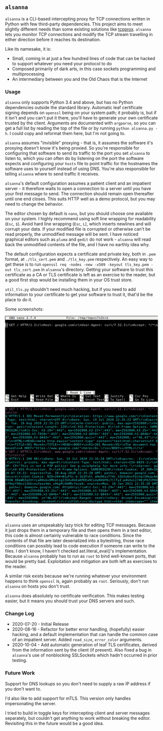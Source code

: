 ## ``alsanna``
``alsanna`` is a CLI-based intercepting proxy for TCP connections written in Python with few third-party dependencies. This project aims to meet slightly different needs than some existing solutions like [tcpprox](https://github.com/nccgroup/tcpprox). ``alsanna`` lets you monitor TCP connections and modify the TCP stream travelling in either direction before it reaches its destination.

Like its namesake, it is:
* Small, coming in at just a few hundred lines of code that can be hacked to support whatever you need your protocol to do
* Composed primarily of dark arts, in this case sockets programming and multiprocessing
* An intermediary between you and the Old Chaos that is the Internet

### Usage

``alsanna`` only supports Python 3.4 and above, but has no Python dependencies outside the standard library. Automatic leaf certificate signing depends on ``openssl`` being on your system path; it probably is, but if it isn't and you can't put it there, you'll have to generate your own certificate trusted by the client. Arguments are documented with ``argparse``, so you can get a full list by reading the top of the file or by running ``python alsanna.py -h``. I could copy and reformat them here, but I'm not going to.

``alsanna`` assumes "invisible" proxying - that is, it assumes the software it's proxying doesn't know it's being proxied. So you're responsible for configuring that software to send its traffic to the port you set ``alsanna`` to listen to, which you can often do by listening on the port the software expects and configuring your ``hosts`` file to point traffic for the hostnames the software uses to yourself instead of using DNS. You're also responsible for telling ``alsanna`` where to send traffic it receives.

``alsanna``'s default configuration assumes a patient client and an impatient server - it therefore waits to open a connection to a server until you have your first message to send. The connection should remain open thereafter until one end closes. This suits HTTP well as a demo protocol, but you may need to change the behavior.

The editor chosen by default is ``nano``, but you should choose one available on your system. I highly recommend using soft line wrapping for readability (``Esc``, ``$``). Avoid hard line wrapping (``Esc``, ``L``), which inserts newlines and will corrupt your data. If your modified file is corrupted or otherwise can't be read properly, the unmodified message will be sent. I have noticed graphical editors such as ``pluma`` and ``gedit`` do not work - ``alsanna`` will read back the unmodified contents of the file, and I have no earthly idea why.

The default configuration expects a certificate and private key, both in ``.pem`` format, at ``./tls_cert.pem`` and ``./tls_key.pem`` respectively. An easy way to get these is to run ``openssl req -nodes -new -x509 -keyout tls_key.pem -out tls_cert.pem`` in ``alsanna``'s directory. Getting your software to trust this certificate as a CA or TLS certificate is left as an exercise to the reader, but a good first stop would be installing them in your OS trust store.

``util_tls.py`` shouldn't need much hacking, but if you need to add information to your certificate to get your software to trust it, that'd be the place to do it.

Some screenshots:

![Nano](images/Nano.png)

![PassiveListening](images/Passive.png)

### Security Considerations
``alsanna`` uses an unspeakably lazy trick for editing TCP messages. Because it just drops them in a temporary file and then opens them in a text editor, this code is almost certainly vulnerable to race conditions. Since the contents of that file are later deserialized into a bytestring, those race conditions can possibly lead to code execution if someone can write to the files. I don't know, I haven't checked ast.literal_eval()'s implementation. Because ``alsanna`` probably has to run as ``root`` to bind well-known ports, that would be pretty bad. Exploitation and mitigation are both left as exercises to the reader.

A similar risk exists because we're running whatever your environment happens to think ``openssl`` is, again probably as ``root``. Seriously, don't run ``alsanna`` on hosts you don't trust.

``alsanna`` does absolutely no certificate verification. This makes testing easier, but it means you should trust your DNS servers and such.

### Change Log
* 2020-07-20 - Initial Release
* 2020-08-16 - Refactor for better error handling, (hopefully) easier hacking, and a default implementation that can handle the common case of an impatient server. Added ``read_size``, ``error_color`` arguments.
* 2020-10-04 - Add automatic generation of leaf TLS certificates, derived from the information sent by the client (if present). Also fixed a bug in ``alsanna``'s use of nonblocking SSLSockets which hadn't occurred in prior testing.

### Future Work
Support for DNS lookups so you don't need to supply a raw IP address if you don't want to.

I'd also like to add support for mTLS. This version only handles impersonating the server.

I tried to build in toggle keys for intercepting client and server messages separately, but couldn't get anything to work without breaking the editor. Revisiting this in the future would be a good idea.
